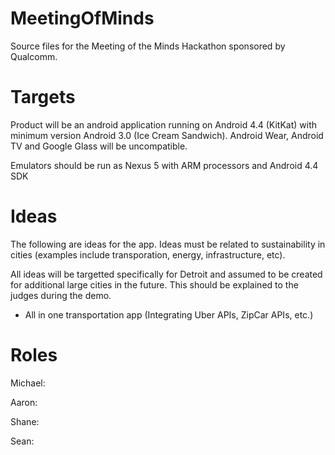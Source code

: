 MeetingOfMinds
==============

Source files for the Meeting of the Minds Hackathon sponsored by Qualcomm. 

Targets
=======
Product will be an android application running on Android 4.4 (KitKat) with minimum version Android 3.0 (Ice Cream Sandwich). Android Wear, Android TV and Google Glass will be uncompatible.

Emulators should be run as Nexus 5 with ARM processors and Android 4.4 SDK

Ideas
=====
The following are ideas for the app. Ideas must be related to sustainability in cities (examples include transporation, energy, infrastructure, etc).

All ideas will be targetted specifically for Detroit and assumed to be created for additional large cities in the future. This should be explained to the judges during the demo.

- All in one transportation app (Integrating Uber APIs, ZipCar APIs, etc.)

Roles
=====
Michael:

Aaron:

Shane:

Sean:
